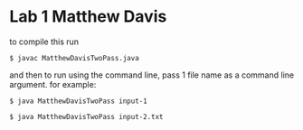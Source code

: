 # Lab 1 Matthew Davis
to compile this run 

`$ javac MatthewDavisTwoPass.java `

and then to run using the command line, pass 1 file name as a command line argument. for example:

`$ java MatthewDavisTwoPass input-1`

`$ java MatthewDavisTwoPass input-2.txt`
